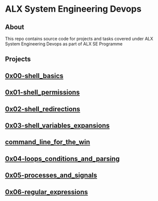# ALX System Engineering Devops

## About
This repo contains source code for projects and tasks covered under ALX System Engineering Devops as part of ALX SE Programme

## Projects

## [0x00-shell_basics](https://github.com/j88moja-code/alx-system_engineering-devops/tree/main/0x00-shell_basics)
## [0x01-shell_permissions](https://github.com/j88moja-code/alx-system_engineering-devops/tree/main/0x01-shell_permissions)
## [0x02-shell_redirections](https://github.com/j88moja-code/alx-system_engineering-devops/tree/main/0x02-shell_redirections)
## [0x03-shell_variables_expansions](https://github.com/j88moja-code/alx-system_engineering-devops/tree/main/0x03-shell_variables_expansions)
## [command_line_for_the_win](https://github.com/j88moja-code/alx-system_engineering-devops/tree/main/command_line_for_the_win)
## [0x04-loops_conditions_and_parsing](https://github.com/j88moja-code/alx-system_engineering-devops/tree/main/0x04-loops_conditions_and_parsing)
## [0x05-processes_and_signals](https://github.com/j88moja-code/alx-system_engineering-devops/tree/main/0x05-processes_and_signals)
## [0x06-regular_expressions](https://github.com/j88moja-code/alx-system_engineering-devops/tree/main/0x06-regular_expressions)
